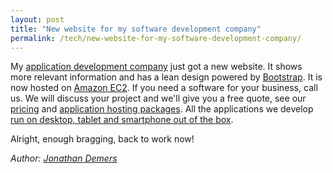 ```yaml
---
layout: post
title: "New website for my software development company"
permalink: /tech/new-website-for-my-software-development-company/
---
```


My [application development company](https://opcodesolutions.com/) just got a new website. It shows more relevant information and has a lean design powered by [Bootstrap](https://getbootstrap.com/). It is now hosted on [Amazon EC2](https://aws.amazon.com/ec2/). If you need a software for your business, call us. We will discuss your project and we'll give you a free quote, see our [pricing](https://opcodesolutions.com/en/pricing/) and [application hosting packages](https://opcodesolutions.com/en/hosting/). All the applications we develop [run on desktop, tablet and smartphone out of the box](https://opcodesolutions.com/en/demo/index.html).

Alright, enough bragging, back to work now!

*Author: [Jonathan Demers](https://www.linkedin.com/in/jonathan-demers-ing/ "Jonathan Demers")*